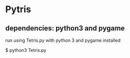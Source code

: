 # Pytris

## dependencies: python3 and pygame

run using Tetris.py with python 3 and pygame installed

$ python3 Tetris.py
